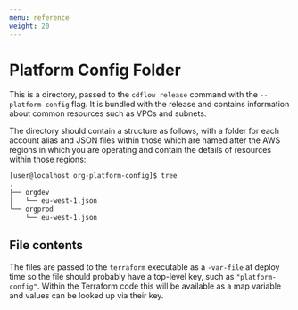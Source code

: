 ```yaml
---
menu: reference
weight: 20
---
```


# Platform Config Folder

This is a directory, passed to the `cdflow release` command with the `--platform-config` flag. It is bundled with the release and contains information about common resources such as VPCs and subnets.

The directory should contain a structure as follows, with a folder for each account alias and JSON files within those which are named after the AWS regions in which you are operating and contain the details of resources within those regions:

```bash
[user@localhost org-platform-config]$ tree
.
├── orgdev
│   └── eu-west-1.json
└── orgprod
    └── eu-west-1.json
```

## File contents

The files are passed to the `terraform` executable as a `-var-file` at deploy time so the file should probably have a top-level key, such as `"platform-config"`. Within the Terraform code this will be available as a map variable and values can be looked up via their key.
